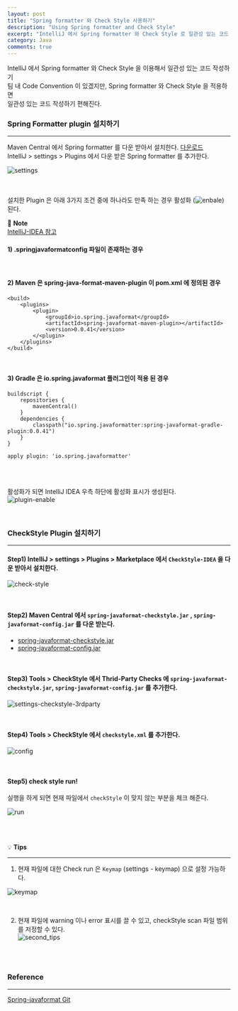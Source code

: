 ```yaml
---
layout: post
title: "Spring formatter 와 Check Style 사용하기"
description: "Using Spring formatter and Check Style"
excerpt: "IntelliJ 에서 Spring formatter 와 Check Style 로 일관성 있는 코드 작성하기"
category: Java
comments: true
---
```


<div id ="notice--info">
    IntelliJ 에서 Spring formatter 와 Check Style 을 이용해서 일관성 있는 코드 작성하기 <br>
    팀 내 Code Convention 이 있겠지만, Spring formatter 와 Check Style 을 적용하면 <br>
    일관성 있는 코드 작성하기 편해진다.
</div>


### Spring Formatter plugin 설치하기

---

Maven Central 에서 Spring formatter 를 다운 받아서 설치한다. [다운로드](https://repo1.maven.org/maven2/io/spring/javaformat/spring-javaformat-intellij-idea-plugin/0.0.38/)  
IntelliJ > settings > Plugins 에서 다운 받은 Spring formatter 를 추가한다.  

![settings]({{site.baseurl}}/img/post/java/spring-formatter/settings.png) <br><br><br>

설치한 Plugin 은 아래 3가지 조건 중에 하나라도 만족 하는 경우 활성화 (![enbale]({{site.baseurl}}/img/post/java/spring-formatter/enable.png)) 된다.

<div id="notice--note">
    📘 <span style="font-weight: bold!important;"> Note </span> <br> 
    <a href="https://github.com/spring-io/spring-javaformat?tab=readme-ov-file#intellij-idea"> IntelliJ-IDEA 참고 </a>
</div>

#### 1) .springjavaformatconfig 파일이 존재하는 경우

<br>

#### 2) Maven 은 spring-java-format-maven-plugin 이 pom.xml 에 정의된 경우

```{.bash}
<build>
    <plugins>
        <plugin>
            <groupId>io.spring.javaformat</groupId>
            <artifactId>spring-javaformat-maven-plugin></artifactId>
            <version>0.0.41</version>
        </<plugin>
    </plugins>
</build>
```
<br>

#### 3) Gradle 은 io.spring.javaformat 플러그인이 적용 된 경우
```{.bash}
buildscript {
	repositories {
		mavenCentral()
	}
	dependencies {
		classpath("io.spring.javaformatter:spring-javaformat-gradle-plugin:0.0.41")
	}
}

apply plugin: 'io.spring.javaformatter'
```

<br><br>

활성화가 되면 IntelliJ IDEA 우측 하단에 활성화 표시가 생성된다.  
![plugin-enable]({{site.baseurl}}/img/post/java/spring-formatter/plugin-enable.png) <br>


<br>

### CheckStyle Plugin 설치하기

---

#### Step1) IntelliJ > settings > Plugins > Marketplace 에서 `CheckStyle-IDEA` 을 다운 받아서 설치한다.

![check-style]({{site.baseurl}}/img/post/java/spring-formatter/check-style.png) <br>

<br>


#### Step2) Maven Central 에서 `spring-javaformat-checkstyle.jar` , `spring-javaformat-config.jar` 를 다운 받는다.


* <a href="https://repo1.maven.org/maven2/io/spring/javaformat/spring-javaformat-checkstyle/0.0.41"> spring-javaformat-checkstyle.jar </a> 
* <a href="https://repo1.maven.org/maven2/io/spring/javaformat/spring-javaformat-config/0.0.41"> spring-javaformat-config.jar </a>

<br>

#### Step3) Tools > CheckStyle 에서 Thrid-Party Checks 에 `spring-javaformat-checkstyle.jar`, `spring-javaformat-config.jar` 를 추가한다.

![settings-checkstyle-3rdparty]({{site.baseurl}}/img/post/java/spring-formatter/settings-checkstyle-3rdparty.png) <br>

<br>

#### Step4) Tools > CheckStyle 에서 `checkstyle.xml` 를 추가한다.

![config]({{site.baseurl}}/img/post/java/spring-formatter/config.png) <br>


<br>

#### Step5) check style run!

실행을 하게 되면 현재 파일에서 `checkStyle` 이 맞지 않는 부분을 체크 해준다. <br>  

![run]({{site.baseurl}}/img/post/java/spring-formatter/run.png) <br>

<br><br>


💡 **Tips**

___

1) 현재 파일에 대한 Check run 은 `Keymap` (settings - keymap) 으로 설정 가능하다. <br>

![keymap]({{site.baseurl}}/img/post/java/spring-formatter/keymap.png) <br>

<br>


2) 현재 파일에 warning 이나 error 표시를 끌 수 있고, checkStyle scan 파일 범위를 저정할 수 있다. <br>
![second_tips]({{site.baseurl}}/img/post/java/spring-formatter/second_tips.png) <br>

<br><br>

### Reference

---

[Spring-javaformat Git](https://github.com/spring-io/spring-javaformat)


<br><br><br>
